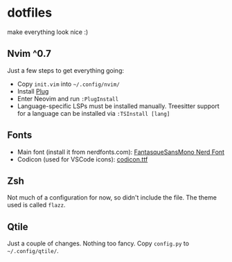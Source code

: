 # dotfiles
make everything look nice :)

## Nvim ^0.7
Just a few steps to get everything going:
- Copy `init.vim` into `~/.config/nvim/`
- Install [Plug](https://github.com/junegunn/vim-plug)
- Enter Neovim and run `:PlugInstall`
- Language-specific LSPs must be installed manually. Treesitter support for a language can be installed via `:TSInstall [lang]`

## Fonts
- Main font (install it from nerdfonts.com): [FantasqueSansMono Nerd Font](https://www.nerdfonts.com/)
- Codicon (used for VSCode icons): [codicon.ttf](https://github.com/microsoft/vscode-codicons/blob/main/dist/codicon.ttf)

## Zsh
Not much of a configuration for now, so didn't include the file. The theme used is called `flazz`.

## Qtile
Just a couple of changes. Nothing too fancy.
Copy `config.py` to `~/.config/qtile/`.
